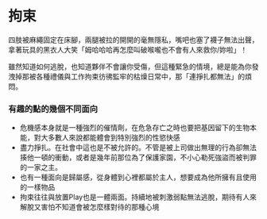 拘束
===
四肢被麻繩固定在床腳，兩腿被拉的開開的毫無隱私，嘴吧也塞了襪子無法出聲，拿著玩具的黑衣人大笑「姆哈哈哈再怎麼叫破喉嚨也不會有人來救你/妳啦」！

雖然知道如何逃脫，也知道夥伴不會讓你受傷，但這種緊急的情境，總是能為你發洩掉那被各種禮儀與工作拘束彷彿監牢的枯燥日常中，那「連掙扎都無法」的煩悶。

### 有趣的點的幾個不同面向
* 危機感本身就是一種強烈的催情劑，在危急存亡之時也要把基因留下的生物本能，對大多數人來說都能體會到特別強烈的性慾快感
* 盡力掙扎。在社會中這也是不被允許的。不管是被上司做出無理的行為卻無法揍他一頓的衝動，或者是幾年前那位為了保護家園，不小心勒死強盜而被判罪的一家之主。
* 也有一種面向是歸屬感，從身體到心裡都屬於主人，想要成為他所擁有且使用的一樣物品
* 拘束往往與放置Play也是一體兩面。持續地被刺激弱點無法逃脫，期待有人來解脫又害怕不知道會被怎麼樣對待的那種心境